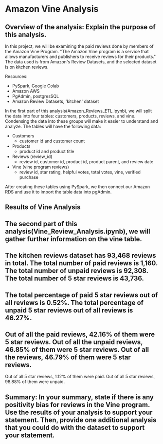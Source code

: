 # Amazon Vine Analysis 

## Overview of the analysis: Explain the purpose of this analysis.
In this project, we will be examining the paid reviews done by members of the Amazon Vine Program. "The Amazon Vine program is a service that allows manufacturers and publishers to receive reviews for their products." The data used is from Amazon's Review Datasets, and the selected dataset is on kitchen reviews.

Resources:
- PySpark, Google Colab
- Amazon AWS 
- PgAdmin, postgresSQL
- Amazon Review Datasets, 'kitchen' dataset 

In the first part of this analysis(Amazon_Reviews_ETL.ipynb), we will split the data into four tables: customers, products, reviews, and vine. Condensing the data into these groups will make it easier to understand and analyze. The tables will have the following data:
- Customers
  - customer id and customer count
- Products 
  - product id and product title
- Reviews (review_id)
  - review id, customer id, product id, product parent, and review date
- Vine (vine program reviews)
  - review id, star rating, helpful votes, total votes, vine, verified purchase 

After creating these tables using PySpark, we then connect our Amazon RDS and use it to import the table data into pgAdmin. 

## Results of Vine Analysis 
The second part of this analysis(Vine_Review_Analysis.ipynb), we will gather further information on the vine table. 
--------------------------------
The kitchen reviews dataset has 93,468 reviews in total. 
The total number of paid reviews is 1,160. 
The total number of unpaid reviews is 92,308.
The total number of 5 star reviews is 43,736.
  ----------------------------
The total percentage of paid 5 star reviews out of all reviews is 0.52%.
The total percentage of unpaid 5 star reviews out of all reviews is 46.27%.
-----
Out of all the paid reviews, 42.16% of them were 5 star reviews. 
Out of all the unpaid reviews, 46.85% of them were 5 star reviews. 
Out of all the reviews, 46.79% of them were 5 star reviews. 
  ------------------------------
Out of all 5 star reviews, 1.12% of them were paid.
Out of all 5 star reviews, 98.88% of them were unpaid.

## Summary: In your summary, state if there is any positivity bias for reviews in the Vine program. Use the results of your analysis to support your statement. Then, provide one additional analysis that you could do with the dataset to support your statement.
